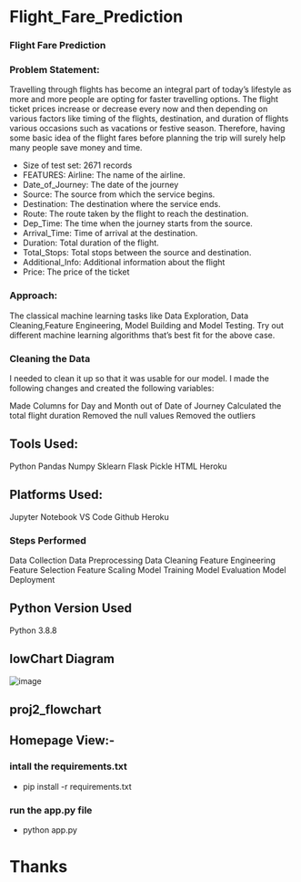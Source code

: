 # Flight_Fare_Prediction
### Flight Fare Prediction
### Problem Statement:
Travelling through flights has become an integral part of today’s lifestyle as more and more people are opting for faster travelling options. The flight ticket prices increase or decrease every now and then depending on various factors like timing of the flights, destination, and duration of flights various occasions such as vacations or festive season. Therefore, having some basic idea of the flight fares before planning the trip will surely help many people save money and time.
- Size of test set: 2671 records
- FEATURES: Airline: The name of the airline.
- Date_of_Journey: The date of the journey
- Source: The source from which the service begins.
- Destination: The destination where the service ends.
- Route: The route taken by the flight to reach the destination.
- Dep_Time: The time when the journey starts from the source.
- Arrival_Time: Time of arrival at the destination.
- Duration: Total duration of the flight.
- Total_Stops: Total stops between the source and destination.
- Additional_Info: Additional information about the flight
- Price: The price of the ticket

### Approach: 
The classical machine learning tasks like Data Exploration, Data Cleaning,Feature Engineering, Model Building and Model Testing. Try out different machine learning algorithms that’s best fit for the above case.

### Cleaning the Data
I needed to clean it up so that it was usable for our model. I made the following changes and created the following variables:

Made Columns for Day and Month out of Date of Journey
Calculated the total flight duration
Removed the null values
Removed the outliers

## Tools Used:
Python
Pandas
Numpy
Sklearn
Flask
Pickle
HTML
Heroku
## Platforms Used:
Jupyter Notebook
VS Code
Github
Heroku

### Steps Performed

Data Collection
Data Preprocessing
Data Cleaning
Feature Engineering
Feature Selection
Feature Scaling
Model Training
Model Evaluation
Model Deployment

## Python Version Used

Python 3.8.8

## lowChart Diagram
![image](https://user-images.githubusercontent.com/54064843/136836342-6b4bb5a5-7b97-40af-aa34-f646b1800a37.jpg)

## proj2_flowchart

## Homepage View:-


### intall the requirements.txt
- pip install -r requirements.txt

### run the app.py file
- python app.py


# Thanks 
